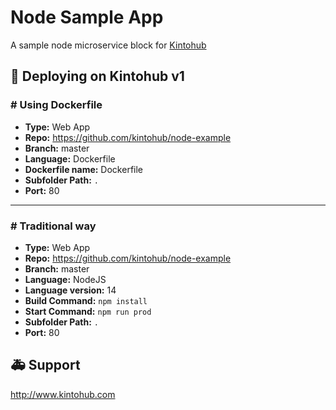 # Node Sample App

A sample node microservice block for [Kintohub](http://kintohub.com)

## :rocket: Deploying on Kintohub v1

### # Using Dockerfile 

- **Type:** Web App
- **Repo:** https://github.com/kintohub/node-example
- **Branch:** master
- **Language:** Dockerfile
- **Dockerfile name:** Dockerfile
- **Subfolder Path:** `.`
- **Port:** 80


<hr>

### # Traditional way

- **Type:** Web App
- **Repo:** https://github.com/kintohub/node-example
- **Branch:** master
- **Language:** NodeJS
- **Language version:** 14
- **Build Command:** `npm install`
- **Start Command:** `npm run prod`
- **Subfolder Path:** `.`
- **Port:** 80

## :ambulance: Support

http://www.kintohub.com
